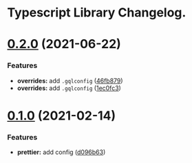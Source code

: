 # Typescript Library Changelog.

# [0.2.0](https://github.com/culur/prettier-config/compare/v0.1.0...v0.2.0) (2021-06-22)

### Features

- **overrides:** add `.gqlconfig` ([46fb879](https://github.com/culur/prettier-config/commit/46fb87922c45a2a19b80beb0cd5e5fe10f643c1f))
- **overrides:** add `.gqlconfig` ([1ec0fc3](https://github.com/culur/prettier-config/commit/1ec0fc3dd7687b6206a3df0c9cb1120247c3f774))

# [0.1.0](https://github.com/culur/prettier-config/compare/v0.0.1...v0.1.0) (2021-02-14)

### Features

- **prettier:** add config ([d096b63](https://github.com/culur/prettier-config/commit/d096b6371bbdf93032d8f804b35b3497187e07db))
